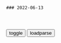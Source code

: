 ```tip
### 2022-06-13
```

<table id="tbc" style="white-space:pre-wrap">
</table>
<button onclick="toggleb()">toggle</button>
<button onclick="loadparse()">loadparse</button>
<br>
<!-- 🌸<br>🍅-　-🍑<hr>🍀 -->
<pre>
<textarea rows="30" cols="100" style="display: none" id="tar">

“若生明清，只嫁张岱”：有趣，是一个人最高级的性感
https://mbd.baidu.com/newspage/data/landingsuper?context=%7B%22nid%22%3A%22news_10051224977443230762%22%7D&n_type=-1&p_from=-1

人无癖不可与交，以其无深情也。人无疵不可与交，以其无真气也。

<font size="1" style="color:#DCDCDC">2022-06-14</font>

半月谈：给储户赋红码是q力任性 回归其本真功能-红旗山
https://www.hqsdz.com.cn/article/43194.html

<font size="1" style="color:#DCDCDC">2022-06-14</font>

有没有“暴力基因”？为什么有些人能一次又一次犯罪？
https://baijiahao.baidu.com/s?id=1735589151417085845

龙勃罗梭使用的是面相和颅相学，他研究了三千多名犯罪者去世后的头骨，并总结出一系列“犯罪人”的“特征”：

颅顶凸出，额头扁平，眉骨隆起，双目深陷，下巴较宽

龙勃罗梭还提供了一些犯罪者的精神特质，比如懒惰、缺乏怜悯、易被激怒，其中有些或许与反社会性人格、偏执性人格等人格障碍和心理变态有关，跟犯罪确实具有较高的相关性。

<font size="1" style="color:#DCDCDC">2022-06-14</font>

mzd：八岁主x上私塾，不料开口一个问题，先生立马惊了！
https://mbd.baidu.com/newspage/data/videolanding?nid=sv_16557753827015813092&sourceFrom=pc_feedlist

这个君是个什么东西？
　可不是东西，君就是皇上。

我泱泱zh皇上最大。

<font size="1" style="color:#DCDCDC">2022-06-14</font>

玄奘从印度带回来的真经是《贝叶经》，被佛家视为宝物丨国宝档案
https://mbd.baidu.com/newspage/data/videolanding?nid=sv_17952236133213122110&sourceFrom=rec

由于玄奘既精通梵文，又精通汉语，所译的佛经既不失原旨，又通顺流畅，更便于zg人阅读。

<font size="1" style="color:#DCDCDC">2022-06-14</font>

傅佩荣：打发时间学什么好？有一门学问听起来玄，学会就让人着迷
https://mbd.baidu.com/newspage/data/videolanding?nid=sv_4212676486428416302&sourceFrom=pc_feedlist

打发时间最好是易经，因为怎么看都看不太懂，但是又很有趣。

<font size="1" style="color:#DCDCDC">2022-06-13</font>

1918年，末代沙皇全家被带到地下室，凶手一共开出103枪！
https://mbd.baidu.com/newspage/data/videolanding?nid=sv_10084429595040779010&sourceFrom=pc_feedlist

<font size="1" style="color:#DCDCDC">2022-06-13</font>

庄子思想的危害是什么？高维度的思维，拯救不了俗人
https://mbd.baidu.com/newspage/data/landingsuper?context=%7B%22nid%22%3A%22news_9011617023553719921%22%7D&n_type=-1&p_from=-1

1. 让并非有智慧的人，在读了他的著作后，感到自己获得了智慧。
2. 让喜欢逃避现实的人，变得更加沉浸于自我。
3. 老庄的本意是主张去“我执”，结果多了庄子后，反而强化了内心的“我执”。
4. 教唆普通人主动躺平，让贵族阶层没有“收割”的机会。
5. 把平庸当成平凡，把无能当成无为，把无所事事当成逍遥，把坐吃等死当成顺其自然。

<font size="1" style="color:#DCDCDC">2022-06-13</font>

什么是托里拆利小号？为什么它的体积有限，表面积却无限？
https://mbd.baidu.com/newspage/data/videolanding?nid=sv_18224421924418653173&sourceFrom=pc_feedlist

<font size="1" style="color:#DCDCDC">2022-06-10</font>

</textarea>
</pre>
<!-- 🍀<br>🍑-　-🍅<hr>🌸 -->

```note
```

<link
  rel="stylesheet"
  href="https://cdn.jsdelivr.net/npm/@fancyapps/ui/dist/fancybox.css"
/>
<script src="https://cdn.jsdelivr.net/npm/@fancyapps/ui@4.0/dist/fancybox.umd.js"></script>

<script type="text/javascript">

var __urlRegex = /(\b(https?|ftp|file):\/\/[-A-Z0-9+&@#\/%?=~_|!:,.;]*[-A-Z0-9+&@#\/%=~_|])/ig;
var __imgRegex = /\.(?:jpe?g|gif|png|webp)$/i;

loadparse();

function parseURL($string){

    var exp = __urlRegex;
    return $string.replace(exp,function(match){
            __imgRegex.lastIndex=0;
            if(__imgRegex.test(match)){
                return '<a data-fancybox="gallery" href="' + match.replace("/p=700", "")
                 + '"><img src="' + match.replace("/p=700", "/p=160x200")+'" width="64"></a>';
            }
            else{
                return '<a href="' + match + '" target="_blank">' + match + '</a>';
            }
        }
    );
}

function loadparse() {
  tbc.innerHTML = parseURL(tar.value);
}

function toggleb() {
  var x = document.getElementById("tar");
  if (x.style.display === "none") {
    x.style.display = "";
  } else {
    x.style.display = "none";
  }
}

</script>
